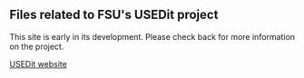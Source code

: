 ## Files related to FSU's USEDit project

This site is early in its development. Please check back for more information on the project.

[USEDit website](http://myweb.fsu.edu/aglerum/usedit.html)
